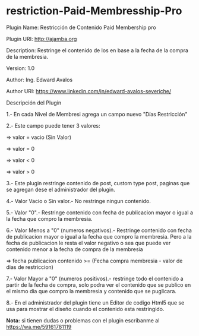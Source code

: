 # restriction-Paid-Membresship-Pro
Plugin Name: Restricción de Contenido Paid Membership pro

Plugin URI: http://ajamba.org 

Description: Restringe el contenido de los en base a la fecha de la compra de la membresia.

Version: 1.0

Author: Ing. Edward Avalos

Author URI: https://www.linkedin.com/in/edward-avalos-severiche/


Descripción del Plugin

1.- En cada Nivel de Membresi agrega un campo nuevo "Días Restricción"

2.- Este campo puede tener 3 valores:
 
=> valor = vacio (Sin Valor)

=> valor = 0

=> valor < 0

=> valor > 0

3.- Este plugin restringe contenido de post, custom type post, paginas que se agregan dese el administrador del plugin.

4.- Valor Vacio o Sin valor.- No restringe ningun contenido.

5.- Valor "0".- Restringe contenido con fecha de publicacion mayor o igual a la fecha que compro la membresia.

6.- Valor Menos a "0" (numeros negativos).- Restringe contenido con fecha de publicacion mayor o igual a la fecha que compro la membresia. Pero a la fecha de publicacion le resta el valor negativo o sea que puede ver contenido menor a la fecha de compra de la membresia 

=> fecha publicacion contenido >= (Fecha compra membresia - valor de dias de restriccion)

7.- Valor Mayor a "0" (numeros positivos).- restringe todo el contenido a partir de la fecha de compra, solo podra ver el contenido que se publico en el mismo dia que compro la membresia y contenido que se puglicara.

8.- En el administrador del plugin tiene un Editor de codigo Html5 que se usa para mostrar el diseño cuando el contenido esta restringido.

**Nota:** si tienen dudas o problemas con el plugin escribanme al https://wa.me/59161781119
